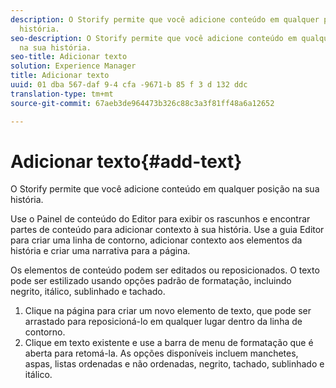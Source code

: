 ```yaml
---
description: O Storify permite que você adicione conteúdo em qualquer posição na sua
  história.
seo-description: O Storify permite que você adicione conteúdo em qualquer posição
  na sua história.
seo-title: Adicionar texto
solution: Experience Manager
title: Adicionar texto
uuid: 01 dba 567-daf 9-4 cfa -9671-b 85 f 3 d 132 ddc
translation-type: tm+mt
source-git-commit: 67aeb3de964473b326c88c3a3f81ff48a6a12652

---
```



# Adicionar texto{#add-text}

O Storify permite que você adicione conteúdo em qualquer posição na sua história.

Use o Painel de conteúdo do Editor para exibir os rascunhos e encontrar partes de conteúdo para adicionar contexto à sua história. Use a guia Editor para criar uma linha de contorno, adicionar contexto aos elementos da história e criar uma narrativa para a página.

Os elementos de conteúdo podem ser editados ou reposicionados. O texto pode ser estilizado usando opções padrão de formatação, incluindo negrito, itálico, sublinhado e tachado.

1. Clique na página para criar um novo elemento de texto, que pode ser arrastado para reposicioná-lo em qualquer lugar dentro da linha de contorno.
1. Clique em texto existente e use a barra de menu de formatação que é aberta para retomá-la. As opções disponíveis incluem manchetes, aspas, listas ordenadas e não ordenadas, negrito, tachado, sublinhado e itálico.
